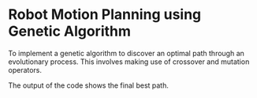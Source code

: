 # Robot Motion Planning using Genetic Algorithm 

To implement a genetic algorithm to discover an optimal path through an evolutionary process. This involves making use of crossover and mutation operators. 

The output of the code shows the final best path. 
